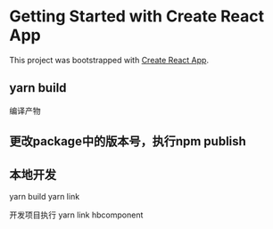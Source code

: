 # Getting Started with Create React App

This project was bootstrapped with [Create React App](https://github.com/facebook/create-react-app).

## yarn build
编译产物

## 更改package中的版本号，执行npm  publish


## 本地开发
yarn build
yarn link


开发项目执行 yarn link hbcomponent

